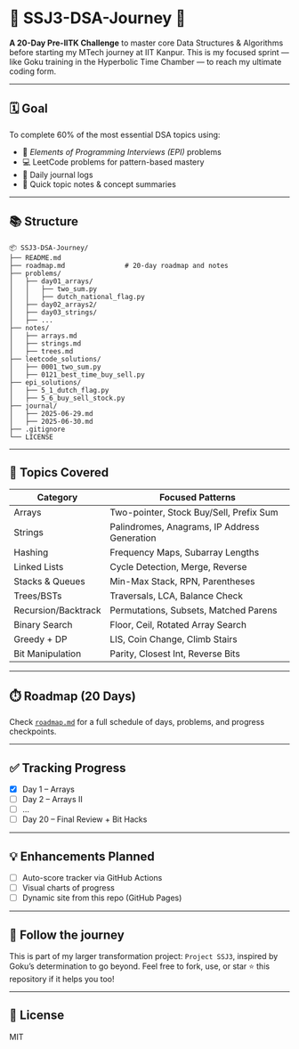 # 🧠 SSJ3-DSA-Journey 🚀

**A 20-Day Pre-IITK Challenge** to master core Data Structures & Algorithms before starting my MTech journey at IIT Kanpur. This is my focused sprint — like Goku training in the Hyperbolic Time Chamber — to reach my ultimate coding form.

---

## 🗓️ Goal
To complete 60% of the most essential DSA topics using:
- 📘 *Elements of Programming Interviews (EPI)* problems
- 💻 LeetCode problems for pattern-based mastery
- 🧾 Daily journal logs
- 📒 Quick topic notes & concept summaries

---

## 📚 Structure

```
📦 SSJ3-DSA-Journey/
├── README.md
├── roadmap.md               # 20-day roadmap and notes
├── problems/
│   ├── day01_arrays/
│   │   ├── two_sum.py
│   │   ├── dutch_national_flag.py
│   ├── day02_arrays2/
│   ├── day03_strings/
│   ├── ...
├── notes/
│   ├── arrays.md
│   ├── strings.md
│   ├── trees.md
├── leetcode_solutions/
│   ├── 0001_two_sum.py
│   ├── 0121_best_time_buy_sell.py
├── epi_solutions/
│   ├── 5_1_dutch_flag.py
│   ├── 5_6_buy_sell_stock.py
├── journal/
│   ├── 2025-06-29.md
│   ├── 2025-06-30.md
├── .gitignore
└── LICENSE
```

---

## 🧱 Topics Covered

| Category         | Focused Patterns                                   |
|------------------|----------------------------------------------------|
| Arrays           | Two-pointer, Stock Buy/Sell, Prefix Sum            |
| Strings          | Palindromes, Anagrams, IP Address Generation       |
| Hashing          | Frequency Maps, Subarray Lengths                   |
| Linked Lists     | Cycle Detection, Merge, Reverse                    |
| Stacks & Queues  | Min-Max Stack, RPN, Parentheses                    |
| Trees/BSTs       | Traversals, LCA, Balance Check                     |
| Recursion/Backtrack | Permutations, Subsets, Matched Parens          |
| Binary Search    | Floor, Ceil, Rotated Array Search                  |
| Greedy + DP      | LIS, Coin Change, Climb Stairs                     |
| Bit Manipulation | Parity, Closest Int, Reverse Bits                  |

---

## ⏱️ Roadmap (20 Days)
Check [`roadmap.md`](./roadmap.md) for a full schedule of days, problems, and progress checkpoints.

---

## ✅ Tracking Progress

- [x] Day 1 – Arrays
- [ ] Day 2 – Arrays II
- [ ] ...
- [ ] Day 20 – Final Review + Bit Hacks

---

## 💡 Enhancements Planned

- [ ] Auto-score tracker via GitHub Actions
- [ ] Visual charts of progress
- [ ] Dynamic site from this repo (GitHub Pages)

---

## 📣 Follow the journey

This is part of my larger transformation project: `Project SSJ3`, inspired by Goku’s determination to go beyond. Feel free to fork, use, or star ⭐ this repository if it helps you too!

---

## 📜 License
MIT

